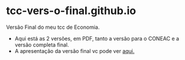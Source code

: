 # tcc-vers-o-final.github.io
Versão Final do meu tcc de Economia.

* Aqui está as 2 versões, em PDF, tanto a versão para o CONEAC e a versão completa final.  
* A apresentação da versão final vc pode ver [aqui.](https://bit.ly/3qj0fbz)